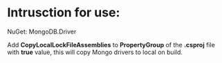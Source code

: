 # Intrusction for use:

NuGet: MongoDB.Driver

Add **CopyLocalLockFileAssemblies** to **PropertyGroup** of the **.csproj** file with **true** value, this will copy Mongo drivers to local on build.


